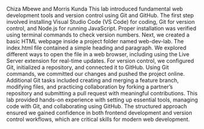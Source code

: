 Chiza Mbewe and Morris Kunda
This lab introduced fundamental web development tools and version control using Git and GitHub. The first step involved installing Visual Studio Code (VS Code) for coding, Git for version control, and Node.js for running JavaScript. Proper installation was verified using terminal commands to check version numbers.
Next, we created a basic HTML webpage inside a project folder named web-dev-lab. The index.html file contained a simple heading and paragraph. We explored different ways to open the file in a web browser, including using the Live Server extension for real-time updates.
For version control, we configured Git, initialized a repository, and connected it to GitHub. Using Git commands, we committed our changes and pushed the project online. Additional Git tasks included creating and merging a feature branch, modifying files, and practicing collaboration by forking a partner’s repository and submitting a pull request with meaningful contributions.
This lab provided hands-on experience with setting up essential tools, managing code with Git, and collaborating using GitHub. The structured approach ensured we gained confidence in both frontend development and version control workflows, which are critical skills for modern web development.
